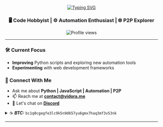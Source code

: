 <p align="center">
  <a href="https://git.io/typing-svg">
    <img src="https://readme-typing-svg.demolab.com/?lines=Hello+there!+%F0%9F%91%8B;I%27m+RK&center=true&size=28" alt="Typing SVG">
  </a>
</p>

<h3 align="center">
  🖥️ Code Hobbyist | ⚙️ Automation Enthusiast | 🌐 P2P Explorer
</h3>

<p align="center">
  <img src="https://komarev.com/ghpvc/?username=RKeaves&label=Profile%20views&color=0e75b6&style=flat" alt="Profile views" />
</p>

---

### 🛠️ Current Focus
- **Improving** Python scripts and exploring new automation tools
- **Experimenting** with web development frameworks

### 💬 Connect With Me
- Ask me about **Python | JavaScript | Automation | P2P**
- 📫 Reach me at **contact@vidora.me**
- 🚀 Let's chat on <a href="https://dcd.gg/vidora" target="_blank"><strong>Discord</strong></a>


<details>
  <summary>☕ <strong><em>BTC:</em></strong> <code>bc1q0cgegfe3lc9k5n9d657yu6gmx7haq3mf3v53nk</code></summary>

  -  _Sip by sip, we build something great!_
  - **ETH**: `0xc4B1CCA7aeB39FF6cf98D1f955B257706b330C8C`
  - **DOGE**: `DHU4xvNJgvNqgGtVLre7L4ubgzBQERiemn`

</details>

---
